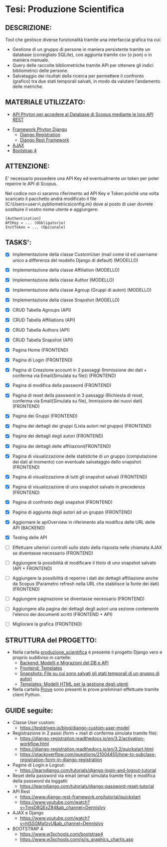 # Tesi: Produzione Scientifica

## DESCRIZIONE:
Tool che gestisce diverse funzionalità tramite una interfaccia grafica tra cui:
- Gestione di un gruppo di persone in maniera persistente tramite un database (consigliato SQLite), con aggiunta tramite csv (o json) o in maniera manuale.
- Query delle raccolte bibliometriche tramite API per ottenere gli indici bibliometrici delle persone.
- Salvataggio dei risultati della ricerca per permettere il confronto (grafico) tra due stati temporali salvati, in modo da valutare l’andamento delle metriche.

## MATERIALE UTILIZZATO:
- [API Phyton per accedere al Database di Scopus mediante le loro API REST](https://github.com/jkitchin/scopus)
<!--- [SOAP Client for querying the Web of Science database](https://github.com/enricobacis/wos)-->
- [Framework Phyton Django](https://www.djangoproject.com)
	- [Django Registration](https://django-registration.readthedocs.io/en/3.2/index.html)
	- [Django Rest Framework](https://www.django-rest-framework.org)
- [AJAX](https://api.jquery.com/jquery.ajax)
- [Bootstrap 4](https://getbootstrap.com/docs/4.0/getting-started/introduction/)

## ATTENZIONE:
E' necessario possedere una API Key ed eventualmente un token per poter reperire le API di Scopus.
  
Nel codice non ci saranno riferimento ad API Key e Token poichè una volta scaricato il pacchetto andrà modificato il file (C:\Users\<user>\\.pybliometrics\config.ini)
dove al posto di user dovrete sostituire il vostro nome utente e aggiungere:
```
[Authentication]
APIKey = ... (Obbligatorio)
InstToken = ... (Opzionale)
```
  
<!-- E' necessario possedere una API Key anche per le API di WoS (impossibile richiederla come singolo ma solo come organizzazione es. Università). -->

## TASKS':
- [x] Implementazione della classe CustomUser (mail come id ed username unico a differenza del modello Django di default) (MODELLO)
- [x] Implementazione della classe Affiliation (MODELLO)
- [x] Implementazione della classe Author (MODELLO)
- [x] Implementazione della classe Agroup (Gruppi di autori) (MODELLO)
- [x] Implementazione della classe Snapshot (MODELLO)
- [x] CRUD Tabella Agroups (API)
- [x] CRUD Tabella Affiliations (API)
- [x] CRUD Tabella Authors (API)
- [x] CRUD Tabella Snapshot (API)
- [x] Pagina Home (FRONTEND)
- [x] Pagina di Login (FRONTEND)
- [x] Pagina di Creazione account in 2 passaggi (Immissione dei dati + conferma via Email(Simulata su file)) (FRONTEND)
- [x] Pagina di modifica della password (FRONTEND)
- [x] Pagina di reset della password in 3 passaggi (Richiesta di reset, conferma via Email(Simulata su file), Immissione dei nuovi dati) (FRONTEND)
- [x] Pagina dei Gruppi (FRONTEND)
- [x] Pagina dei dettagli dei gruppi (Lista autori nel gruppo) (FRONTEND)
- [x] Pagina dei dettagli degli autori (FRONTEND)
- [x] Pagina dei dettagli delle affiliazioni(FRONTEND)
- [x] Pagina di visualizzazione delle statistiche di un gruppo (computazione dei dati al momento) con eventuale salvataggio dello snapshot (FRONTEND)
- [x] Pagina di visualizzazione di tutti gli snapshot salvati (FRONTEND)
- [x] Pagina di visualizzazione di uno snapshot salvato in precedenza (FRONTEND)
- [x] Pagina di confronto degli snapshot (FRONTEND)
- [x] Pagina di aggiunta degli autori ad un gruppo (FRONTEND)
- [x] Aggiornare le apiOverview in riferimento alla modifica delle URL delle API (BACKEND)
- [x] Testing delle API
- [ ] Effettuare ulteriori controlli sullo stato della risposta nelle chiamata AJAX se diventasse necessario (FRONTEND)
- [ ] Aggiungere la possibilità di modificare il titolo di uno snapshot salvato (API + FRONTEND)
- [ ] Aggiungere la possibilità di reperire i dati dei dettagli affiliazione anche da Scopus (Parametro refresh nella URL che stabilisce la fonte dei dati) (FRONTEND)
- [ ] Aggiungere paginazione se diventasse necessario (FRONTEND)
- [ ] Aggiungere alla pagina dei dettagli degli autori una sezione contenente l'elenco dei documenti scritti (FRONTEND + API)
- [ ] Migliorare la grafica (FRONTEND)


## STRUTTURA del PROGETTO:
- Nella cartella [produzione_scientifica](produzione_scientifica) è presente il progetto Django vero e proprio suddiviso in cartelle:
 	- [Backend: Modelli e Migrazioni del DB e API](produzione_scientifica/gbliometrics)
 	- [Frontend: Templates](produzione_scientifica/frontend)
 	- [Snapshots: File su cui sono salvati gli stati temporali di un gruppo di autori](produzione_scientifica/snapshots)
 	- [Templates: Modelli HTML per la gestione degli utenti](produzione_scientifica/templates)
- Nella cartella [Prove](TEST) sono presenti le prove preliminari effettuate tramite client Python.

## GUIDE seguite:
- Classe User custom: 
  - https://testdriven.io/blog/django-custom-user-model
- Registrazione in 2 passi (form + mail di conferma simulata tramite file):
  - https://django-registration.readthedocs.io/en/3.2/activation-workflow.html
  - https://django-registration.readthedocs.io/en/3.2/quickstart.html
  - https://stackoverflow.com/questions/21004455/how-to-subclass-registration-form-in-django-registration	
- Pagine di Login e Logout:
  - https://learndjango.com/tutorials/django-login-and-logout-tutorial
- Reset della password via email (email simulata tramite file) e modifica della password da loggatti:
  - https://learndjango.com/tutorials/django-password-reset-tutorial
- API Rest
  - https://www.django-rest-framework.org/tutorial/quickstart
  - https://www.youtube.com/watch?v=TmsD8QExZ84&ab_channel=DennisIvy
- AJAX e Django
  - https://www.youtube.com/watch?v=hISSGMafzvU&ab_channel=DennisIvy
- BOOTSTRAP 4
  - https://www.w3schools.com/bootstrap4
  - https://www.w3schools.com/js/js_graphics_chartjs.asp
